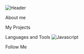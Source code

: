 ![Header](https://github.com/whiteblackswan/whiteblackswan/blob/main/assets/image-asset.gif)


About me


My Projects



Languages and Tools
![Javascript](https://img.shields.io/badge/Javascript-#F7DF1E?style*for-the-badge&logo*Javascript)

Follow Me


